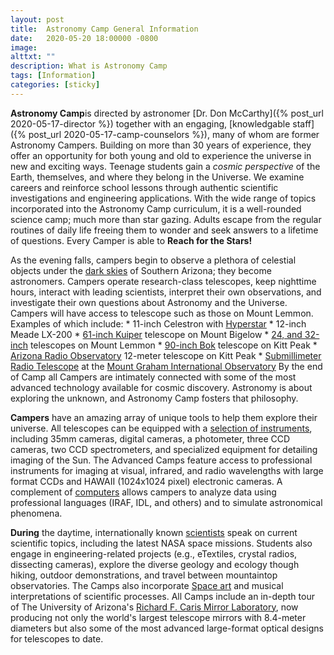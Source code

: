 ```yaml
---
layout: post
title:  Astronomy Camp General Information
date:   2020-05-20 18:00000 -0800
image:  
alttxt: ""
description: What is Astronomy Camp
tags: [Information]
categories: [sticky]
---
```


<!--![]({{site.baseurl}}/img/11.jpg)<img alt="Astronomy Camp 2019: Continuing to inspire through authentic exploration." title="Come explore the skies with students from around the world. (Image from Apollo 15; July 26, 1971)" src="img/11.jpg">-->

**Astronomy Camp**is directed by astronomer [Dr. Don McCarthy]({% post_url 2020-05-17-director %}) together with an engaging, [knowledgable staff]({% post_url 2020-05-17-camp-counselors %}), many of whom are former Astronomy Campers. Building on more than 30 years of experience, they offer an opportunity for both young and old to experience the universe in new and exciting ways. Teenage students gain a *cosmic perspective* of the Earth, themselves, and where they belong in the Universe. We examine careers and reinforce school lessons through authentic scientific investigations and engineering applications. With the wide range of topics incorporated into the Astronomy Camp curriculum, it is a well-rounded science camp; much more than star gazing. Adults escape from the regular routines of daily life freeing them to wonder and seek answers to a lifetime of questions. Every Camper is able to **Reach for the Stars!**

As the evening falls, campers begin to observe a plethora of celestial objects under the [dark skies](http://darksky.org) of Southern Arizona; they become astronomers. Campers operate research-class telescopes, keep nighttime hours, interact with leading scientists, interpret their own observations, and investigate their own questions about Astronomy and the Universe. Campers will have access to telescope such as those on Mount Lemmon. Examples of which include:
	* 11-inch Celestron with [Hyperstar](https://starizona.com/hyperstar/)
	* 12-inch Meade LX-200
	* [61-inch Kuiper](http://james.as.arizona.edu/~psmith/61inch/) telescope on Mount Bigelow
	* [24, and 32-inch](http://www.as.arizona.edu/schulman-telescope) telescopes on Mount Lemmon
	* [90-inch Bok](http://james.as.arizona.edu/~psmith/90inch/90inch.html) telescope on Kitt Peak
	* [Arizona Radio Observatory](http://aro.as.arizona.edu/) 12-meter telescope on Kitt Peak
	* [Submillimeter Radio Telescope](http://aro.as.arizona.edu/smt_docs/smt_telescope_specs.htm) at the [Mount Graham International Observatory](http://mgio.arizona.edu/)
By the end of Camp all Campers are intimately connected with some of the most advanced technology available for cosmic discovery. Astronomy is about exploring the unknown, and Astronomy Camp fosters that philosophy.

**Campers** have an amazing array of unique tools to help them explore their universe. All telescopes can be equipped with a <a href="facilities.html">selection of instruments</a>, including 35mm cameras, digital cameras, a photometer, three CCD cameras, two CCD spectrometers, and specialized equipment for detailing imaging of the Sun. The Advanced Camps feature access to professional instruments for imaging at visual, infrared, and radio wavelengths with large format CCDs and HAWAII (1024x1024 pixel) electronic cameras. A complement of <a href="pages/computing.html">computers</a> allows campers to analyze data using professional languages (IRAF, IDL, and others) and to simulate astronomical phenomena.

**During** the daytime, internationally known <a href="pages/faculty.html"> scientists</a> speak on current scientific topics, including the latest NASA space missions. Students also engage in engineering-related projects (e.g., eTextiles, crystal radios, dissecting cameras), explore the diverse geology and ecology though hiking, outdoor demonstrations, and travel between mountaintop observatories. The Camps also incorporate <a href="http://www.novaspace.com/">Space art</a> and musical interpretations of scientific processes. All Camps include an in-depth tour of The University of Arizona's <a href="https://mirrorlab.arizona.edu/">Richard F. Caris Mirror Laboratory</a>, now producing not only the world's largest telescope mirrors with 8.4-meter diameters but also some of the most advanced large-format optical designs for telescopes to date.<br />